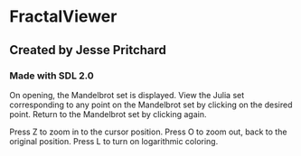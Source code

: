 # FractalViewer

## Created by Jesse Pritchard

### Made with SDL 2.0

On opening, the Mandelbrot set is displayed.
View the Julia set corresponding to any point on the Mandelbrot set by clicking on the desired point.
Return to the Mandelbrot set by clicking again.

Press Z to zoom in to the cursor position.
Press O to zoom out, back to the original position.
Press L to turn on logarithmic coloring.
